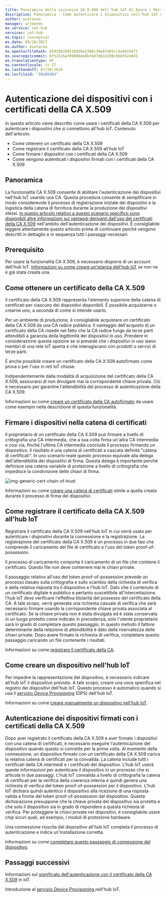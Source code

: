 ```yaml
---
title: Panoramica della sicurezza CA X.509 dell'hub IoT di Azure | Microsoft Docs
description: Panoramica - Come autenticare i dispositivi nell'hub IoT con i certificati della CA X.509.
author: eustacea
manager: arjmands
ms.service: iot-hub
services: iot-hub
ms.topic: conceptual
ms.date: 09/18/2017
ms.author: eustacea
ms.openlocfilehash: b5028010953b9dbe2386c30e6fa05cc4a94cb971
ms.sourcegitcommit: bf522c6af890984e8b7bd7d633208cb88f62a841
ms.translationtype: HT
ms.contentlocale: it-IT
ms.lasthandoff: 07/20/2018
ms.locfileid: "39185493"
---
```

# <a name="device-authentication-using-x509-ca-certificates"></a>Autenticazione dei dispositivi con i certificati della CA X.509

In questo articolo viene descritto come usare i certificati della CA X.509 per autenticare i dispositivi che si connettono all'hub IoT.  Contenuto dell'articolo:

* Come ottenere un certificato della CA X.509
* Come registrare il certificato della CA X.509 all'hub IoT
* Come firmare i dispositivi con i certificati della CA X.509
* Come vengono autenticati i dispositivi firmati con i certificati della CA X.509

## <a name="overview"></a>Panoramica

La funzionalità CA X.509 consente di abilitare l'autenticazione dei dispositivi nell'hub IoT usando una CA. Questa procedura consente di semplificare in modo considerevole il processo di registrazione iniziale dei dispositivi e la logistica della catena di fornitura durante la produzione dei dispositivi stessi. [In questo articolo relativo a questo scenario specifico sono disponibili altre informazioni sui vantaggi derivanti dall'uso dei certificati della CA X.509](iot-hub-x509ca-concept.md) nell'ambito dell'autenticazione dei dispositivi.  È consigliabile leggere attentamente questo articolo prima di continuare perché vengono descritti in dettaglio e in sequenza tutti i passaggi necessari.

## <a name="prerequisite"></a>Prerequisito

Per usare la funzionalità CA X.509, è necessario disporre di un account dell'hub IoT.  [Informazioni su come creare un'istanza dell'hub IoT](quickstart-send-telemetry-dotnet.md) se non ne è già stata creata una.

## <a name="how-to-get-an-x509-ca-certificate"></a>Come ottenere un certificato della CA X.509

Il certificato della CA X.509 rappresenta l'elemento superiore della catena di certificati per ciascuno dei dispositivi disponibili.  È possibile acquistarne o crearne uno, a seconda di come si intende usarlo.

Per un ambiente di produzione, è consigliabile acquistare un certificato della CA X.509 da una CA radice pubblica. Il vantaggio dell'acquisto di un certificato della CA risiede nel fatto che la CA radice funge da terze parti attendibili a garanzia della legittimità dei dispositivi in uso. Prendere in considerazione questa opzione se si prevede che i dispositivi in uso siano membri di una rete IoT aperta e che interagiscano con prodotti o servizi di terze parti.

È anche possibile creare un certificato della CA X.509 autofirmato come prova o per l'uso in reti IoT chiuse.

Indipendentemente dalla modalità di acquisizione del certificato della CA X.509, assicurarsi di non divulgare mai la corrispondente chiave privata.  Ciò è necessario per garantire l'attendibilità del processo di autenticazione della CA X.509. 

Informazioni su come [creare un certificato della CA autofirmato](https://github.com/Azure/azure-iot-sdk-c/blob/master/tools/CACertificates/CACertificateOverview.md) da usare come esempio nella descrizione di questa funzionalità.

## <a name="sign-devices-into-the-certificate-chain-of-trust"></a>Firmare i dispositivi nella catena di certificati

Il proprietario di un certificato della CA X.509 può firmare a livello di crittografia una CA intermedia, che a sua volta firma un'altra CA intermedia e così via, finché l'ultima CA intermedia conclude il processo firmando un dispositivo. Il risultato è una catena di certificati a cascata definita "catena di certificati". In uno scenario reale questo processo equivale alla delega dell'attendibilità dei dispositivi di firma. Questa delega è importante perché definisce una catena variabile di protezione a livello di crittografia che impedisce la condivisione delle chiavi di firma.

![img-generic-cert-chain-of-trust](./media/generic-cert-chain-of-trust.png)

Informazioni su come [creare una catena di certificati](https://github.com/Azure/azure-iot-sdk-c/blob/master/tools/CACertificates/CACertificateOverview.md) simile a quella creata durante il processo di firma dei dispositivi.

## <a name="how-to-register-the-x509-ca-certificate-to-iot-hub"></a>Come registrare il certificato della CA X.509 all'hub IoT

Registrare il certificato della CA X.509 nell'hub IoT in cui verrà usato per autenticare i dispositivi durante la connessione e la registrazione.  La registrazione del certificato della CA X.509 è un processo in due fasi che comprende il caricamento del file di certificato e l'uso del token proof-of-possession.

Il processo di caricamento comporta il caricamento di un file che contiene il certificato.  Questo file non deve contenere mai le chiavi private.

Il passaggio relativo all'uso del token proof-of-possession prevede un processo basato sulla crittografia e sullo scambio della richiesta di verifica e della relativa risposta tra il dispositivo e l'hub IoT.  Dato che il contenuto di un certificato digitale è pubblico e pertanto suscettibile all'intercettazione, l'hub IoT deve verificare l'effettiva titolarità del possesso del certificato della CA.  A tale scopo, verrà generata una richiesta casuale di verifica che sarà necessario firmare usando la corrispondente chiave privata associata al certificato.  Se la chiave privata non è stata divulgata ed è stata conservata in un luogo protetto come indicato in precedenza, solo l'utente proprietario sarà in grado di completare questo passaggio. In questo metodo il fattore determinante della relazione di attendibilità è dato dalla riservatezza delle chiavi private.  Dopo avere firmato la richiesta di verifica, completare questo passaggio caricando un file contenente i risultati.

Informazioni su come [registrare il certificato della CA](iot-hub-security-x509-get-started.md#registercerts).

## <a name="how-to-create-a-device-on-iot-hub"></a>Come creare un dispositivo nell'hub IoT

Per impedire la rappresentazione del dispositivo, è necessario indicare all'hub IoT il dispositivo previsto.  A tale scopo, creare una voce specifica nel registro dei dispositivi dell'hub IoT.  Questo processo è automatico quando si usa il [servizio Device Provisioning](https://azure.microsoft.com/blog/azure-iot-hub-device-provisioning-service-preview-automates-device-connection-configuration/) (DPS) dell'hub IoT. 

Informazioni su come [creare manualmente un dispositivo nell'hub IoT](iot-hub-security-x509-get-started.md#createdevice).

## <a name="authenticating-devices-signed-with-x509-ca-certificates"></a>Autenticazione dei dispositivi firmati con i certificati della CA X.509

Dopo aver registrato il certificato della CA X.509 e aver firmato i dispositivi con una catena di certificati, è necessario eseguire l'autenticazione del dispositivo quando questo si connette per la prima volta.  Al momento della connessione, un dispositivo firmato con un certificato della CA X.509 carica la relativa catena di certificati per la convalida. La catena include tutti i certificati della CA intermedi e i certificati del dispositivo.  L'hub IoT userà queste informazioni per autenticare il dispositivo in un processo che si articola in due passaggi.  L'hub IoT convalida a livello di crittografia la catena di certificati per la verifica della coerenza interna e quindi genera una richiesta di verifica del token proof-of-possession per il dispositivo.  L'hub IoT dichiara quindi autentico il dispositivo alla ricezione di una risposta valida a fronte del token proof-of-possession dal dispositivo.  Questa dichiarazione presuppone che la chiave privata del dispositivo sia protetta e che solo il dispositivo sia in grado di rispondere a questa richiesta di verifica.  Per proteggere le chiavi private nei dispositivi, è consigliabile usare chip sicuri quali, ad esempio, i moduli di protezione hardware.

Una connessione riuscita del dispositivo all'hub IoT completa il processo di autenticazione e indica un'installazione corretta.

Informazioni su come [completare questo passaggio di connessione del dispositivo](iot-hub-security-x509-get-started.md#authenticatedevice).

## <a name="next-steps"></a>Passaggi successivi

Informazioni sul [significato dell'autenticazione con il certificato della CA X.509](iot-hub-x509ca-concept.md) in IoT.

Introduzione al [servizio Device Provisioning ](https://docs.microsoft.com/azure/iot-dps/) nell'hub IoT.
